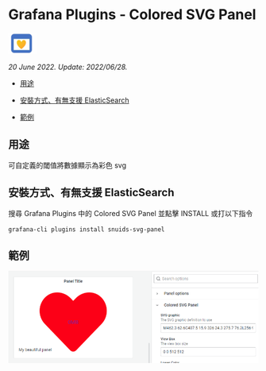 # Grafana Plugins - Colored SVG Panel

![img](colored_svg_panel_icon.png)

*20 June 2022. Update: 2022/06/28.*

* [用途](#use)

* [安裝方式、有無支援 ElasticSearch](#install)

* [範例](#example)

<h2 id="use">用途</h2>

可自定義的閾值將數據顯示為彩色 svg

<h2 id="install">安裝方式、有無支援 ElasticSearch</h2>

搜尋 Grafana Plugins 中的 Colored SVG Panel 並點擊 INSTALL 或打以下指令

    grafana-cli plugins install snuids-svg-panel

<h2 id="example">範例</h2>

![img](colorSVG.png)

